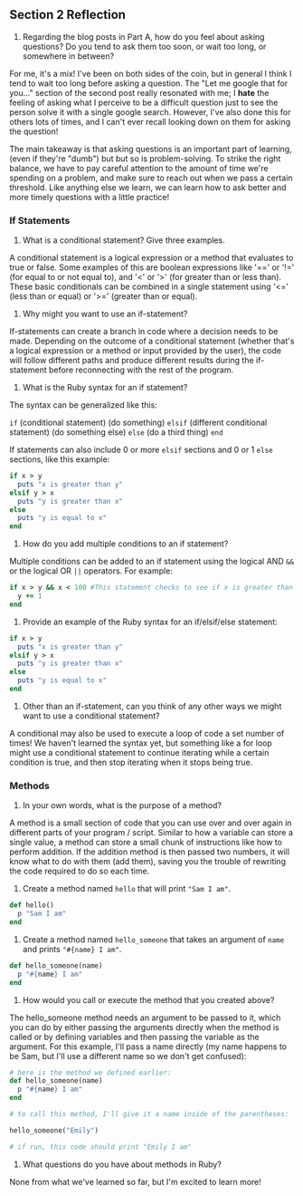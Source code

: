 ## Section 2 Reflection

1. Regarding the blog posts in Part A, how do you feel about asking questions? Do you tend to ask them too soon, or wait too long, or somewhere in between?

For me, it's a mix! I've been on both sides of the coin, but in general I think I tend to wait too long before asking a question. The "Let me google that for you..." section of the second post really resonated with me; I **hate** the feeling of asking what I perceive to be a difficult question just to see the person solve it with a single google search. However, I've also done this for others lots of times, and I can't ever recall looking down on them for asking the question!

The main takeaway is that asking questions is an important part of learning, (even if they're "dumb") but but so is problem-solving. To strike the right balance, we have to pay careful attention to the amount of time we're spending on a problem, and make sure to reach out when we pass a certain threshold. Like anything else we learn, we can learn how to ask better and more timely questions with a little practice!

### If Statements

1. What is a conditional statement? Give three examples.

A conditional statement is a logical expression or a method that evaluates to true or false. Some examples of this are boolean expressions like '==' or '!=' (for equal to or not equal to), and '<' or '>' (for greater than or less than). These basic conditionals can be combined in a single statement using '<=' (less than or equal) or '>=' (greater than or equal).

1. Why might you want to use an if-statement?

If-statements can create a branch in code where a decision needs to be made. Depending on the outcome of a conditional statement (whether that's a logical expression or a method or input provided by the user), the code will follow different paths and produce different results during the if-statement before reconnecting with the rest of the program.

1. What is the Ruby syntax for an if statement?

The syntax can be generalized like this:

`if` (conditional statement)
  (do something)
`elsif` (different conditional statement)
  (do something else)
`else`
  (do a third thing)
`end`


If statements can also include 0 or more `elsif` sections and 0 or 1 `else` sections, like this example:

```ruby
if x > y
  puts "x is greater than y"
elsif y > x
  puts "y is greater than x"
else
  puts "y is equal to x"
end
```

1. How do you add multiple conditions to an if statement?

Multiple conditions can be added to an if statement using the logical AND `&&` or the logical OR `||` operators. For example:

```ruby
if x > y && x < 100 #This statement checks to see if x is greater than y AND if x is less than 100. Both conditionals must be true to continue evaluating the if statement.
  y += 1
end
```

1. Provide an example of the Ruby syntax for an if/elsif/else statement:

```ruby
if x > y
  puts "x is greater than y"
elsif y > x
  puts "y is greater than x"
else
  puts "y is equal to x"
end
```

1. Other than an if-statement, can you think of any other ways we might want to use a conditional statement?

A conditional may also be used to execute a loop of code a set number of times! We haven't learned the syntax yet, but something like a for loop might use a conditional statement to continue iterating while a certain condition is true, and then stop iterating when it stops being true.

### Methods

1. In your own words, what is the purpose of a method?

A method is a small section of code that you can use over and over again in different parts of your program / script. Similar to how a variable can store a single value, a method can store a small chunk of instructions like how to perform addition. If the addition method is then passed two numbers, it will know what to do with them (add them), saving you the trouble of rewriting the code required to do so each time.

1. Create a method named `hello` that will print `"Sam I am"`.

```ruby
def hello()
  p "Sam I am"
end
```

1. Create a method named `hello_someone` that takes an argument of `name` and prints `"#{name} I am"`.

```ruby
def hello_someone(name)
  p "#{name} I am"
end
```

1. How would you call or execute the method that you created above?

The hello_someone method needs an argument to be passed to it, which you can do by either passing the arguments directly when the method is called or by defining variables and then passing the variable as the argument. For this example, I'll pass a name directly (my name happens to be Sam, but I'll use a different name so we don't get confused):

```ruby
# here is the method we defined earlier:
def hello_someone(name)
  p "#{name} I am"
end

# to call this method, I'll give it a name inside of the parentheses:

hello_someone("Emily")

# if run, this code should print "Emily I am"
```

1. What questions do you have about methods in Ruby?

None from what we've learned so far, but I'm excited to learn more! 
